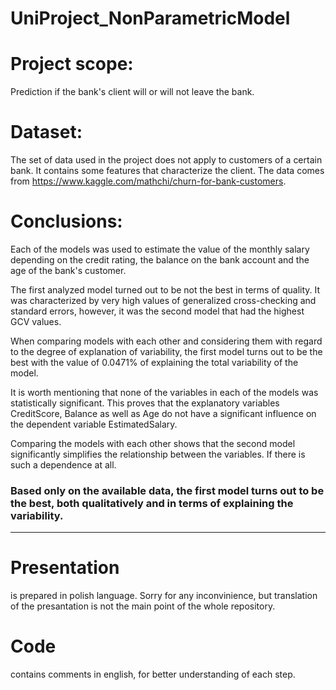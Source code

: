 # UniProject_NonParametricModel

# Project scope: 
Prediction if the bank's client will or will not leave the bank.

# Dataset: 
The set of data used in the project does not apply to customers of a certain bank. It contains some features that characterize the client.
The data comes from https://www.kaggle.com/mathchi/churn-for-bank-customers.

# Conclusions: 
Each of the models was used to estimate the value of the monthly salary depending on the credit rating, the balance on the bank account and the age of the bank's customer.

The first analyzed model turned out to be not the best in terms of quality. It was characterized by very high values of generalized cross-checking and standard errors, however, it was the second model that had the highest GCV values.

When comparing models with each other and considering them with regard to the degree of explanation of variability, the first model turns out to be the best with the value of 0.0471% of explaining the total variability of the model.

It is worth mentioning that none of the variables in each of the models was statistically significant. This proves that the explanatory variables CreditScore, Balance as well as Age do not have a significant influence on the dependent variable EstimatedSalary.

Comparing the models with each other shows that the second model significantly simplifies the relationship between the variables. If there is such a dependence at all. 
### Based only on the available data, the first model turns out to be the best, both qualitatively and in terms of explaining the variability.

---------------------
# Presentation 
is prepared in polish language. Sorry for any inconvinience, but translation of the presantation is not the main point of the whole repository.
# Code 
contains comments in english, for better understanding of each step.
